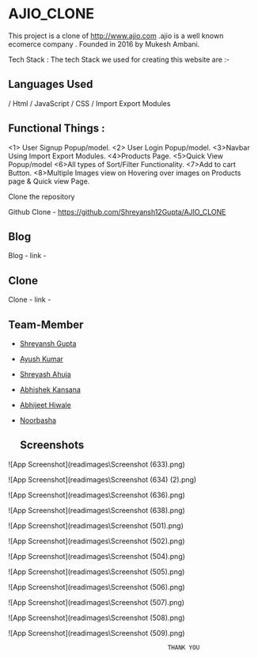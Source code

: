# AJIO_CLONE

This project is a clone of 	http://www.ajio.com .ajio  is a well known ecomerce company . Founded in 2016  by Mukesh Ambani.

Tech Stack : The tech Stack we used for creating this website are :-

## Languages Used

/ Html
/ JavaScript
/ CSS
/ Import Export Modules


## Functional Things :
<1> User Signup Popup/model.
<2> User Login Popup/model.
<3>Navbar Using Import Export Modules.
<4>Products Page.
<5>Quick View Popup/model
<6>All types of Sort/Filter Functionality.
<7>Add to cart Button.
<8>Multiple Images view on Hovering over images on Products page & Quick view Page.

Clone the repository


  Github Clone - https://github.com/Shreyansh12Gupta/AJIO_CLONE

## Blog
Blog - link -

## Clone
Clone - link -

## Team-Member

- [Shreyansh Gupta](https://github.com/Shreyansh12Gupta)
- [Ayush Kumar](https://github.com/ayush7271)
- [Shreyash Ahuja](https://github.com/loki0925)
- [Abhishek Kansana](https://github.com/AbhiKansana)
- [Abhijeet Hiwale](https://github.com/Abhii-07)
- [Noorbasha](https://github.com/snoorbasha50)

  ## Screenshots

![App Screenshot](readimages\Screenshot (633).png)

![App Screenshot](readimages\Screenshot (634) (2).png)

![App Screenshot](readimages\Screenshot (636).png)

![App Screenshot](readimages\Screenshot (638).png)

![App Screenshot](readimages\Screenshot (501).png)

![App Screenshot](readimages\Screenshot (502).png)

![App Screenshot](readimages\Screenshot (504).png)

![App Screenshot](readimages\Screenshot (505).png)

![App Screenshot](readimages\Screenshot (506).png)

![App Screenshot](readimages\Screenshot (507).png)

![App Screenshot](readimages\Screenshot (508).png)

![App Screenshot](readimages\Screenshot (509).png)



                                                 THANK YOU 